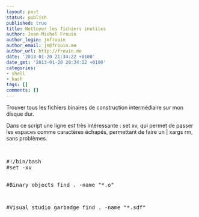 ```yaml
---
layout: post
status: publish
published: true
title: Nettoyer les fichiers inutiles
author: Jean-Michel Frouin
author_login: jmfrouin
author_email: jm@frouin.me
author_url: http://frouin.me
date: '2013-01-20 21:34:22 +0100'
date_gmt: '2013-01-20 20:34:22 +0100'
categories:
- shell
- bash
tags: []
comments: []
---
```

<p>Trouver tous les fichiers binaires de construction intermédiaire sur mon disque dur.</p>
<p>Dans ce script une ligne est très intéressante : set xv, qui permet de passer les espaces comme caractères échapés, permettant de faire un | xargs rm, sans problèmes.</p>
<!--more-->
<p>&nbsp;</p>
<pre class="brush:shell">#!/bin/bash
#set -xv

#Binary objects
find . -name "*.o"

#Visual studio garbadge
find . -name "*.sdf"</pre>
<!-- Matomo -->
<script type="text/javascript">
  var _paq = window._paq || [];
  /* tracker methods like "setCustomDimension" should be called before "trackPageView" */
  _paq.push(['trackPageView']);
  _paq.push(['enableLinkTracking']);
  (function() {
    var u="//stats.frouin.me/";
    _paq.push(['setTrackerUrl', u+'matomo.php']);
    _paq.push(['setSiteId', '1']);
    var d=document, g=d.createElement('script'), s=d.getElementsByTagName('script')[0];
    g.type='text/javascript'; g.async=true; g.defer=true; g.src=u+'matomo.js'; s.parentNode.insertBefore(g,s);
  })();
</script>
<!-- End Matomo Code -->
